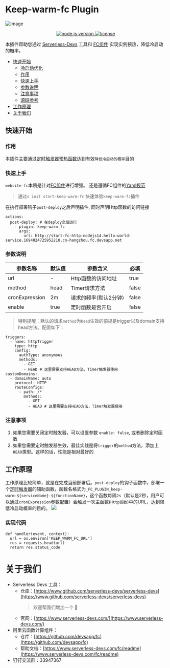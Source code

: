 # Keep-warm-fc Plugin
![image](https://img.alicdn.com/imgextra/i1/O1CN01MtBYtc1aRoSTAtZ4p_!!6000000003327-2-tps-1810-688.png)
<p align="center" class="flex justify-center">
  <a href="https://nodejs.org/en/" class="ml-1">
    <img src="https://img.shields.io/badge/node-%3E%3D%2010.8.0-brightgreen" alt="node.js version">
  </a>
  <a href="https://github.com/devsapp/website-fc/blob/master/LICENSE" class="ml-1">
    <img src="https://img.shields.io/badge/License-MIT-green" alt="license">
  </a>
</p>

本插件帮助您通过 [Serverless-Devs](https://github.com/Serverless-Devs/Serverless-Devs/) 工具和 [FC组件](https://github.com/devsapp/fc/) 实现实例预热，降低冷启动的概率。

- [快速开始](快速开始)
  - [冷启动优化](./codeStart.md)
  - [作用](#作用)
  - [快速上手](#快速上手)
  - [参数说明](#参数说明)
  - [注意事项](#注意事项)
  - [源码参考](https://github.com/devsapp/start-plugin/tree/master/keep-warm-fc/src)
- [工作原理](#工作原理)
- [关于我们](#关于我们)
## 快速开始
### 作用
本插件主要通过[定时触发器预热函数](./codeStart.md#使用定时触发器预热函数)达到有效`降低冷启动的概率`目的

### 快速上手
`website-fc`本质是针对[FC组件](https://serverless-devs.com/fc/readme)进行增强。
还是遵循FC组件的[Yaml规范](https://serverless-devs.com/fc/yaml/readme)

> 通过`s init start-keep-warm-fc` 快速体验`keep-warm-fc`插件

在执行部署钩子`post-deploy`之后声明插件, 同时声明Http函数的访问链接
```
actions:
  post-deploy: # 在deploy之后运行
    - plugin: keep-warm-fc
      args:
        url: http://start-fc-http-nodejs14.hello-world-service.1694024725952210.cn-hangzhou.fc.devsapp.net
```

### 参数说明
| 参数名称 | 默认值 | 参数含义 | 必填 |
| --- | --- | --- |--- |
| url  | - |  Http函数的访问地址    | true |
| method  | head |  Timer请求方法    | false |
| cronExpression  | 2m |  请求的频率(默认2分钟)   | false |
| enable  | true |  定时函数是否开启    | false |

> 特别提醒：默认的请求`method`为`head`生效的前提是trigger以及domain支持head方法。配置如下：
```
triggers:
  - name: httpTrigger
    type: http
    config:
      authType: anonymous
      methods:
        - GET
        - HEAD # 这里需要支持HEAD方法，Timer触发器使用
customDomains:
  - domainName: auto
    protocol: HTTP
    routeConfigs:
      - path: /*
        methods:
          - GET
          - HEAD # 这里需要支持HEAD方法，Timer触发器使用
```

### 注意事项
1. 如果您需要关闭定时触发器，可以设置参数 `enable: false`, 或者删除定时函数
2. 如果您需要定时触发器生效，最佳实践是将`trigger`的`method`方法，添加上`HEAD`类型。这样的话，性能是相对最好的

## 工作原理
工作原理比较简单，就是在完成当前部署后。`post-deploy`的钩子函数中，部署一个[定时触发器](https://help.aliyun.com/document_detail/68172.html)的辅助函数，函数名格式为`_FC_PLUGIN_keep-warm-${serviceName}-${functionName}`，这个函数每隔`2s`（默认是2秒，用户可以通过`cronExpression`参数配置）会触发一次主函数(`Http函数`)中的URL，达到降低冷启动概率的目的。
![](https://img.alicdn.com/imgextra/i2/O1CN01iDeAjC1IktsqMLN8u_!!6000000000932-2-tps-550-300.png)

### 实现代码
```
def handler(event, context):
  url = os.environ['KEEP_WARM_FC_URL']
  res = requests.head(url)
  return res.status_code
```

# 关于我们
- Serverless Devs 工具：
    - 仓库：[https://www.github.com/serverless-devs/serverless-devs](https://www.github.com/serverless-devs/serverless-devs)    
      > 欢迎帮我们增加一个 :star2: 
    - 官网：[https://www.serverless-devs.com/](https://www.serverless-devs.com/)
- 阿里云函数计算组件：
    - 仓库：[https://github.com/devsapp/fc](https://github.com/devsapp/fc)
    - 帮助文档：[https://www.serverless-devs.com/fc/readme](https://www.serverless-devs.com/fc/readme)
- 钉钉交流群：33947367    